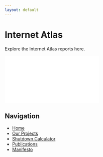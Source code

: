 ```yaml
---
layout: default
---
```

# Internet Atlas

Explore the Internet Atlas reports here.

<iframe src="./country_stats_ru.html" frameborder="0"></iframe>

## Navigation
* [Home](index.md)
* [Our Projects](our-projects.md)
* [Shutdown Calculator](shutdown-calculator.md)
* [Publications](publications.md)
* [Manifesto](manifesto.md)
